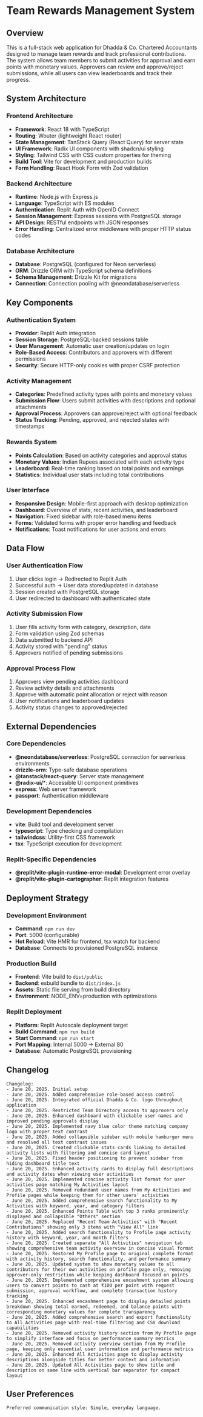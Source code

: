 # Team Rewards Management System

## Overview

This is a full-stack web application for Dhadda & Co. Chartered Accountants designed to manage team rewards and track professional contributions. The system allows team members to submit activities for approval and earn points with monetary values. Approvers can review and approve/reject submissions, while all users can view leaderboards and track their progress.

## System Architecture

### Frontend Architecture
- **Framework**: React 18 with TypeScript
- **Routing**: Wouter (lightweight React router)
- **State Management**: TanStack Query (React Query) for server state
- **UI Framework**: Radix UI components with shadcn/ui styling
- **Styling**: Tailwind CSS with CSS custom properties for theming
- **Build Tool**: Vite for development and production builds
- **Form Handling**: React Hook Form with Zod validation

### Backend Architecture
- **Runtime**: Node.js with Express.js
- **Language**: TypeScript with ES modules
- **Authentication**: Replit Auth with OpenID Connect
- **Session Management**: Express sessions with PostgreSQL storage
- **API Design**: RESTful endpoints with JSON responses
- **Error Handling**: Centralized error middleware with proper HTTP status codes

### Database Architecture
- **Database**: PostgreSQL (configured for Neon serverless)
- **ORM**: Drizzle ORM with TypeScript schema definitions
- **Schema Management**: Drizzle Kit for migrations
- **Connection**: Connection pooling with @neondatabase/serverless

## Key Components

### Authentication System
- **Provider**: Replit Auth integration
- **Session Storage**: PostgreSQL-backed sessions table
- **User Management**: Automatic user creation/updates on login
- **Role-Based Access**: Contributors and approvers with different permissions
- **Security**: Secure HTTP-only cookies with proper CSRF protection

### Activity Management
- **Categories**: Predefined activity types with points and monetary values
- **Submission Flow**: Users submit activities with descriptions and optional attachments
- **Approval Process**: Approvers can approve/reject with optional feedback
- **Status Tracking**: Pending, approved, and rejected states with timestamps

### Rewards System
- **Points Calculation**: Based on activity categories and approval status
- **Monetary Values**: Indian Rupees associated with each activity type
- **Leaderboard**: Real-time ranking based on total points and earnings
- **Statistics**: Individual user stats including total contributions

### User Interface
- **Responsive Design**: Mobile-first approach with desktop optimization
- **Dashboard**: Overview of stats, recent activities, and leaderboard
- **Navigation**: Fixed sidebar with role-based menu items
- **Forms**: Validated forms with proper error handling and feedback
- **Notifications**: Toast notifications for user actions and errors

## Data Flow

### User Authentication Flow
1. User clicks login → Redirected to Replit Auth
2. Successful auth → User data stored/updated in database
3. Session created with PostgreSQL storage
4. User redirected to dashboard with authenticated state

### Activity Submission Flow
1. User fills activity form with category, description, date
2. Form validation using Zod schemas
3. Data submitted to backend API
4. Activity stored with "pending" status
5. Approvers notified of pending submissions

### Approval Process Flow
1. Approvers view pending activities dashboard
2. Review activity details and attachments
3. Approve with automatic point allocation or reject with reason
4. User notifications and leaderboard updates
5. Activity status changes to approved/rejected

## External Dependencies

### Core Dependencies
- **@neondatabase/serverless**: PostgreSQL connection for serverless environments
- **drizzle-orm**: Type-safe database operations
- **@tanstack/react-query**: Server state management
- **@radix-ui/***: Accessible UI component primitives
- **express**: Web server framework
- **passport**: Authentication middleware

### Development Dependencies
- **vite**: Build tool and development server
- **typescript**: Type checking and compilation
- **tailwindcss**: Utility-first CSS framework
- **tsx**: TypeScript execution for development

### Replit-Specific Dependencies
- **@replit/vite-plugin-runtime-error-modal**: Development error overlay
- **@replit/vite-plugin-cartographer**: Replit integration features

## Deployment Strategy

### Development Environment
- **Command**: `npm run dev`
- **Port**: 5000 (configurable)
- **Hot Reload**: Vite HMR for frontend, tsx watch for backend
- **Database**: Connects to provisioned PostgreSQL instance

### Production Build
- **Frontend**: Vite build to `dist/public`
- **Backend**: esbuild bundle to `dist/index.js`
- **Assets**: Static file serving from build directory
- **Environment**: NODE_ENV=production with optimizations

### Replit Deployment
- **Platform**: Replit Autoscale deployment target
- **Build Command**: `npm run build`
- **Start Command**: `npm run start`
- **Port Mapping**: Internal 5000 → External 80
- **Database**: Automatic PostgreSQL provisioning

## Changelog

```
Changelog:
- June 20, 2025. Initial setup
- June 20, 2025. Added comprehensive role-based access control
- June 20, 2025. Integrated official Dhadda & Co. logo throughout application
- June 20, 2025. Restricted Team Directory access to approvers only
- June 20, 2025. Enhanced dashboard with clickable user names and improved pending approvals display
- June 20, 2025. Implemented navy blue color theme matching company logo with proper text contrast
- June 20, 2025. Added collapsible sidebar with mobile hamburger menu and resolved all text contrast issues
- June 20, 2025. Created clickable stats cards linking to detailed activity lists with filtering and concise card layout
- June 20, 2025. Fixed header positioning to prevent sidebar from hiding dashboard title text
- June 20, 2025. Enhanced activity cards to display full descriptions and activity dates when viewing user activities
- June 20, 2025. Implemented concise activity list format for user activities page matching My Activities layout
- June 20, 2025. Removed redundant user names from My Activities and Profile pages while keeping them for other users' activities
- June 20, 2025. Added comprehensive search functionality to My Activities with keyword, year, and category filters
- June 20, 2025. Enhanced Points Table with top 3 ranks prominently displayed and collapsible "Others" section
- June 20, 2025. Replaced "Recent Team Activities" with "Recent Contributions" showing only 3 items with "View All" link
- June 20, 2025. Added search functionality to Profile page activity history with keyword, year, and month filters
- June 20, 2025. Created separate "All Activities" navigation tab showing comprehensive team activity overview in concise visual format
- June 20, 2025. Restored My Profile page to original complete format with activity history, search functionality, and performance summary
- June 20, 2025. Updated system to show monetary values to all contributors for their own activities on profile page only, removing approver-only restriction while keeping dashboard focused on points
- June 20, 2025. Implemented comprehensive encashment system allowing users to convert points to cash at ₹100 per point with request submission, approval workflow, and complete transaction history tracking
- June 20, 2025. Enhanced encashment page to display detailed points breakdown showing total earned, redeemed, and balance points with corresponding monetary values for complete transparency
- June 20, 2025. Added comprehensive search and export functionality to All Activities page with real-time filtering and CSV download capabilities
- June 20, 2025. Removed activity history section from My Profile page to simplify interface and focus on performance summary metrics
- June 20, 2025. Removed activity overview section from My Profile page, keeping only essential user information and performance metrics
- June 20, 2025. Enhanced All Activities page to display activity descriptions alongside titles for better context and information
- June 20, 2025. Updated All Activities page to show title and description on same line with vertical bar separator for compact layout
```

## User Preferences

```
Preferred communication style: Simple, everyday language.
```